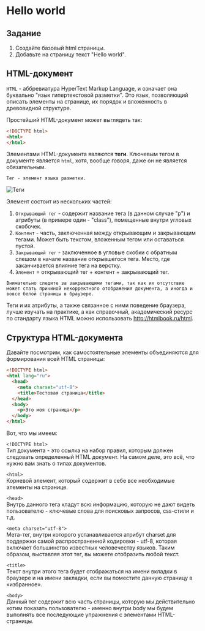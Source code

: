 # Hello world

## Задание

1. Создайте базовый html страницы.
2. Добавьте на страницу текст "Hello world".

## HTML-документ

`HTML` - аббревиатура HyperText Markup Language, и означает она буквально "язык гипертекстовой разметки". Это язык, позволяющий описать элементы на странице, их порядок и вложенность в древовидной структуре.

Простейший HTML-документ может выглядеть так:

```html
<!DOCTYPE html>
<html>
</html>
```

Элементами HTML-документа являются **теги**. Ключевым тегом в документе является `html`, хотя, вообще говоря, даже он не является обязательным.

```summary
Тег - элемент языка разметки.
```
![Теги](tag.png)

Элемент состоит из нескольких частей:
1. `Открывающий тег` - содержит название тега (в данном случае "p") и атрибуты (в примере один - "class"), помещенные внутри угловых скобочек.
2. `Контент` - часть, заключенная между открывающим и закрывающим тегами. Может быть текстом, вложенным тегом или оставаться пустой.
3. `Закрывающий тег` - заключенное в угловые скобки с обратным слешом в начале название открывшегося тега. Место, где заканчивается влияние тега на верстку.
4. `Элемент` = открывающий тег + контент + закрывающий тег.

```summary
Внимательно следите за закрывающими тегами, так как их отсутствие может стать причиной некорректного отображения документа, а иногда и вовсе белой страницы в браузере.
```

Теги и их атрибуты, а также связанное с ними поведение браузера, лучше изучать на практике, а как справочный, академический ресурс по стандарту языка HTML можно использовать <a target="_blank" href="http://htmlbook.ru/html">http://htmlbook.ru/html</a>.

## Структура HTML-документа

Давайте посмотрим, как самостоятельные элементы объединяются для формирования всей HTML страницы:
```html
<!DOCTYPE html>
<html lang="ru">
  <head>
    <meta charset="utf-8">
    <title>Тестовая страница</title>
  </head>
  <body>
    <p>Это моя страница</p>
  </body>
</html>
```

Вот, что мы имеем:

```<!DOCTYPE html>``` <br>Тип документа - это ссылка на набор правил, которым должен следовать определенный HTML документ. На самом деле, это всё, что нужно вам знать о типах документов.

`<html>` <br> Корневой элемент, который содержит в себе все необходимые элементы на странице.

`<head>` <br> Внутрь данного тега кладут всю информацию, которую не дают видеть пользователю - ключевые слова для поисковых запросов, css-стили и т.д.

`<meta charset="utf-8">` <br> Мета-тег, внутри которого устанавливается атрибут charset для поддержки самой распространенной кодировки - utf-8, которая включает большинство известных человечеству языков. Таким образом, выставляя этот тег, вы можете отобразить любой текст.

`<title>` <br> Текст внутри этого тега будет отображаться на имени вкладки в браузере и на имени закладки, если вы поместите данную страницу в «избранное».

`<body>` <br> Данный тег содержит всю часть страницы, которую мы действительно хотим показать пользователю - именно внутри body мы будем выполнять все последующие упражнения с элементами HTML-страницы.
